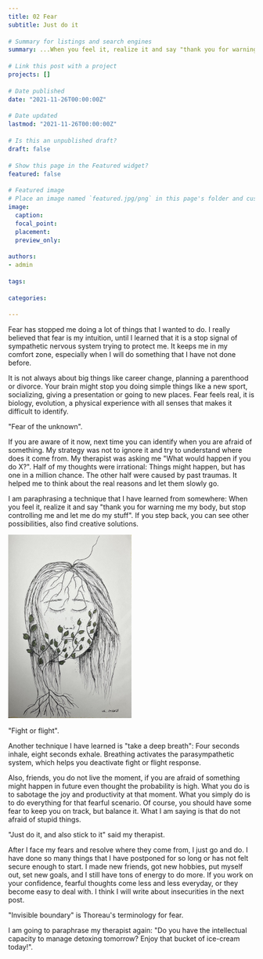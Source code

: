 ```yaml
---
title: 02 Fear
subtitle: Just do it

# Summary for listings and search engines
summary: ...When you feel it, realize it and say "thank you for warning me my body, but stop controlling me and let me do my stuff". If you step back, you can see other possibilities, also find creative solutions....

# Link this post with a project
projects: []

# Date published
date: "2021-11-26T00:00:00Z"

# Date updated
lastmod: "2021-11-26T00:00:00Z"

# Is this an unpublished draft?
draft: false

# Show this page in the Featured widget?
featured: false

# Featured image
# Place an image named `featured.jpg/png` in this page's folder and customize its options here.
image:
  caption: 
  focal_point:
  placement: 
  preview_only: 

authors:
- admin

tags:

categories:

---
```


Fear has stopped me doing a lot of things that I wanted to do. I really believed that fear is my intuition, until I learned that it is a stop signal of sympathetic nervous system trying to protect me. It keeps me in my comfort zone, especially when I will do something that I have not done before. 

It is not always about big things like career change, planning a parenthood or divorce. Your brain might stop you doing simple things like a new sport, socializing, giving a presentation or going to new places. Fear feels real, it is biology, evolution, a physical experience with all senses that makes it difficult to identify. 

"Fear of the unknown".

If you are aware of it now, next time you can identify when you are afraid of something. My strategy was not to ignore it and try to understand where does it come from. My therapist was asking me "What would happen if you do X?". Half of my thoughts were irrational: Things might happen, but has one in a million chance. The other half were caused by past traumas. It helped me to think about the real reasons and let them slowly go. 

I am paraphrasing a technique that I have learned from somewhere: When you feel it, realize it and say "thank you for warning me my body, but stop controlling me and let me do my stuff". If you step back, you can see other possibilities, also find creative solutions. 

<img src="images/fear.jpg" alt="" width="50%"/>

"Fight or flight".

Another technique I have learned is "take a deep breath": Four seconds inhale, eight seconds exhale. Breathing activates the parasympathetic system, which helps you deactivate fight or flight response.

Also, friends, you do not live the moment, if you are afraid of something might happen in future even thought the probability is high. What you do is to sabotage the joy and productivity at that moment. What you simply do is to do everything for that fearful scenario.
Of course, you should have some fear to keep you on track, but balance it. What I am saying is that do not afraid of stupid things. 

"Just do it, and also stick to it" said my therapist.

After I face my fears and resolve where they come from,  I just go and do. I have done so many things that I have postponed for so long or has not felt secure enough to start. I made new friends, got new hobbies, put myself out, set new goals, and I still have tons of energy to do more. If you work on your confidence, fearful thoughts come less and less everyday, or they become easy to deal with. I think I will write about insecurities in the next post. 

"Invisible boundary" is Thoreau's terminology for fear. 

I am going to paraphrase my therapist again: "Do you have the intellectual capacity to manage detoxing tomorrow? Enjoy that bucket of ice-cream today!". 



